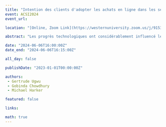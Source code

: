 ```yaml
---
title: "Intention des clients d'adopter les achats en ligne dans les services bancaires de détail au Royaume-Uni : intégrer les pratiques d'information et la confiance"
event: ACSI2024
event_url: 

location: "[Online, Zoom Link](https://westernuniversity.zoom.us/j/91531028175)"

abstract: "Les progrès technologiques ont considérablement influencé le comportement des consommateurs à l’échelle mondiale, notamment en matière d’achat en ligne. Ce changement de paradigme est évident dans le secteur bancaire de détail au Royaume-Uni, à travers l’adoption rapide de modèles économiques numériques. L'étude adopte une double approche pour comprendre les facteurs clés influençant l'adoption de l'achat en ligne de produits bancaires grand public au Royaume-Uni. Le document examine les résultats préliminaires des premières études visant à comprendre quelles informations les consommateurs britanniques des banques de détail recherchent avant d'acheter en ligne, et comment les banques peuvent renforcer la confiance dans l'achat en ligne de produits financiers. Une analyse thématique inductive a révélé 7 thèmes clés. Les résultats soulignent les domaines d’intérêt cruciaux pour le secteur bancaire de détail au Royaume-Uni."

date: "2024-06-06T16:00:00Z"
date_end: "2024-06-06T16:15:00Z"

all_day: false

publishDate: "2023-01-01T00:00:00Z"

authors:
 - Gertrude Ugwu
 - Gobinda Chowdhury
 - Michael Harker

featured: false

links:

math: true
---
```




